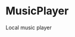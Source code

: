 # MusicPlayer

Local music player

<br />
<br />
<div align="center">
	<img src="./screenshot/screenshot